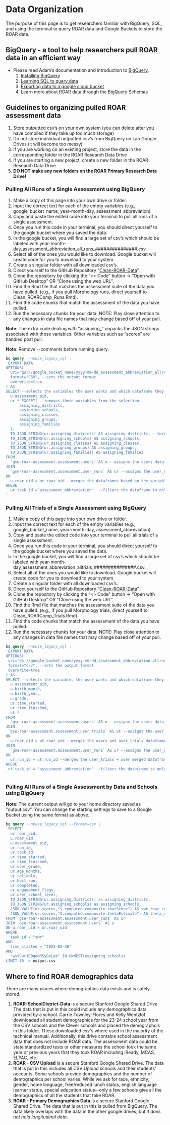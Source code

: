 # Data Organization

The purpose of this page is to get researchers familiar with BigQuery, SQL, and using the terminal to query ROAR data and Google Buckets to store the ROAR data. 

## BigQuery - a tool to help researchers pull ROAR data in an efficient way  
- Please read Adam’s documentation and introduction to [BigQuery](https://yeatmanlab.github.io/roar-docs/developer/bigquery/). 
    1. [Installing BigQuery](https://yeatmanlab.github.io/roar-docs/developer/bigquery/#installation-and-initialization)
    2. [Learning SQL to query data](https://yeatmanlab.github.io/roar-docs/developer/bigquery/#querying-data)
    3. [Exporting data to a google cloud bucket](https://yeatmanlab.github.io/roar-docs/developer/bigquery/#exporting-large-queries-to-a-google-cloud-bucket) 
    4. Learn more about ROAR data through the BigQuery Schemas 

## Guidelines to organizing pulled ROAR assessment data
1. Store outputted csv’s on your own system (you can delete after you have compiled if they take up too much storage) 
2. Do not store individual outputted csv’s from BigQuery on Lab Google Drives (it will become too messy) 
3. If you are working on an existing project, store the data in the corresponding folder in the ROAR Research Data Drive 
4. If you are starting a new project, create a new folder in the ROAR Research Data Drive 
5. **DO NOT make any new folders on the ROAR Primary Research Data Drive!**

### Pulling All Runs of a Single Assessment using BigQuery
1. Make a copy of this page into your own drive or folder. 
2. Input the correct text for each of the empty variables (e.g., google_bucket_name, year-month-day, assessment_abbreviation) 
3. Copy and paste the edited code into your terminal to pull all runs of a single assessment. 
4. Once you run this code in your terminal, you should direct yourself to the google bucket where you saved the data. 
5. In the google bucket, you will find a large set of csv’s which should be labeled with year-month-day_assessment_abbreviation_all_runs_###############.csv. 
6. Select all of the ones you would like to download. Google bucket will create code for you to download to your system. 
7. Create a singular folder with all downloaded csv’s.
8. Direct yourself to the GitHub Repository “[Clean-ROAR-Data](https://github.com/yeatmanlab/Clean-ROAR-Data)”. 
9. Clone the repository by clicking the “<> Code” button → “Open with GitHub Desktop” OR “Clone using the web URL”. 
10. Find the Rmd file that matches the assessment suite of the data you have pulled. (e.g., if you pull Morphology runs, direct yourself to Clean_ROARComp_Runs.Rmd). 
11. Find the code chunks that match the assessment of the data you have pulled. 
12. Run the necessary chunks for your data. NOTE: Play close attention to any changes in data file names that may change based off of your pull. 

**Note**: The extra code dealing with “assigning_” unpacks the JSON strings associated with those variables. Other variables such as “scores” are handled post pull.

**Note**: Remove --comments before running query. 

```sql
bq query --nouse_legacy_sql \
'EXPORT DATA
OPTIONS(
  uri="gs://google_bucket_name/yyyy-mm-dd_assessment_abbreviation_allruns_*.csv", --sets the Google Bucket and the csv names 
  format="CSV", --sets the output format
  overwrite=true
) AS
SELECT --selects the variables the user wants and which dataframe they are coming from
  u.assessment_pid, 
  ur.* EXCEPT( --removes these variables from the selection
      assigning_districts,
      assigning_schools,
      assigning_classes,
      assigning_groups,
      assigning_families
  ),
  TO_JSON_STRING(ur.assigning_districts) AS assigning_districts, --turns the variables from JSONs into strings 
  TO_JSON_STRING(ur.assigning_schools) AS assigning_schools,
  TO_JSON_STRING(ur.assigning_classes) AS assigning_classes,
  TO_JSON_STRING(ur.assigning_groups) AS assigning_groups,
  TO_JSON_STRING(ur.assigning_families) AS assigning_families
FROM 
  `gse-roar-assessment.assessment.users` AS u --assigns the users dataframe to the name "u"
JOIN 
  `gse-roar-assessment.assessment.user_runs` AS ur --assigns the user_runs dataframe to the name "ur"
ON 
  u.roar_uid = ur.roar_uid --merges the dataframes based on the variable roar_uid
WHERE 
  ur.task_id ="assessment_abbreviation"  --filters the dataframe to only the given task_id
'
```

### Pulling All Trials of a Single Assessment using BigQuery
1. Make a copy of this page into your own drive or folder. 
2. Input the correct text for each of the empty variables (e.g., google_bucket_name, year-month-day, assessment_abbreviation) 
3. Copy and paste the edited code into your terminal to pull all trials of a single assessment. 
4. Once you run this code in your terminal, you should direct yourself to the google bucket where you saved the data. 
5. In the google bucket, you will find a large set of csv’s which should be labeled with year-month-day_assessment_abbreviation_alltrials_###############.csv. 
6. Select all of the ones you would like to download. Google bucket will create code for you to download to your system. 
7. Create a singular folder with all downloaded csv’s.
8. Direct yourself to the GitHub Repository “[Clean-ROAR-Data](https://github.com/yeatmanlab/Clean-ROAR-Data)”. 
9. Clone the repository by clicking the “<> Code” button → “Open with GitHub Desktop” OR “Clone using the web URL”. 
10. Find the Rmd file that matches the assessment suite of the data you have pulled. (e.g., if you pull Morphology trials, direct yourself to Clean_ROARComp_Trials.Rmd). 
11. Find the code chunks that match the assessment of the data you have pulled. 
12. Run the necessary chunks for your data. NOTE: Play close attention to any changes in data file names that may change based off of your pull. 

```sql
bq query --nouse_legacy_sql \
'EXPORT DATA
OPTIONS(
 uri="gs://google_bucket_name/yyyy-mm-dd_assessment_abbreviation_allruns_*.csv", --sets the Google Bucket and the csv names
 format="csv", --sets the output format
 overwrite=true
) AS
SELECT --selects the variables the user wants and which dataframe they come from 
  u.assessment_pid,
  u.birth_month,
  u.birth_year,
  u.grade,
  ur.time_started,
  ur.time_finished,
  ut.*
FROM
  `gse-roar-assessment.assessment.users` AS u --assigns the users dataframe to the name "u" 
JOIN
 `gse-roar-assessment.assessment.user_trials` AS ut --assigns the user_trials dataframe to the name "ut" 
ON
  u.roar_uid = ut.roar_uid --merges the users and user_trials dataframes based on the variable roar_uid
JOIN
  `gse-roar-assessment.assessment.user_runs` AS ur --assigns the user_runs dataframe to the name "ur" 
ON
  ur.run_id = ut.run_id --merges the user_trials + user merged dataframe to create a large data frame with user_runs
WHERE
 ut.task_id = "assessment_abbreviation" --filters the dataframe to only the given task_id
'
```

### Pulling All Runs of a Single Assessment by Data and Schools using BigQuery
**Note**: The current output will go to your home directory saved as "output.csv". You can change the starting settings to save to a Google Bucket using the same format as above. 

```sql
bq query --nouse_legacy_sql --format=csv \
'SELECT 
  ur.roar_uid, 
  u.roar_uid,
  u.assessment_pid,
  ur.run_id, 
  ur.task_id, 
  ur.time_started,
  ur.time_finished,
  ur.user_grade,
  ur.age_months, 
  ur.reliable,
  ur.best_run, 
  ur.completed, 
  ur.engagement_flags, 
  ur.user_school_level, 
  TO_JSON_STRING(ur.assigning_districts) as assigning_districts,
  TO_JSON_STRING(ur.assigning_schools) as assigning_schools, 
  JSON_VALUE(ur.scores,"$.computed.composite.roarScore") AS swr_roar_score,
  JSON_VALUE(ur.scores,"$.computed.composite.thetaEstimate") AS theta_estimate_run
FROM `gse-roar-assessment.assessment.user_runs` AS ur
JOIN `gse-roar-assessment.assessment.users` AS u
ON u.roar_uid = ur.roar_uid
WHERE 
  task_id = "swr" 
AND 
  time_started > "2025-03-26" 
AND 
  "wsYCwr1E0goNR5yDvLak" IN UNNEST(assigning_schools)
LIMIT 10' > output.csv
```

## Where to find ROAR demographics data
There are many places where demographics data exists and is safely stored.
1. **ROAR-SchoolDistrict-Data** is a secure Stanford Google Shared Drive. The data that is put in this could include any demographics data provided by a school. Carrie Townley-Flores and Kelly Wentzlof downloaded all student demographics for the 23-24 school year from the CSV schools and the Clever schools and placed the demographcis in this folder. These downloaded csv's where used in the majority of the technical manual. Additionally, this drive contains school assessment data that does not include ROAR data. The assessment data could be state standardized tests or other measures the school took the same year or previous years that they took ROAR including iReady, MCAS, ELPAC, etc. 
2. **ROAR - CSV Upload** is a secure Stanford Google Shared Drive. The data that is put in this includes all CSV Upload schools and their students' accounts. Some schools provide demographics and the number of demographics per school varies. While we ask for race, ethnicity, gender, home language, free/reduced lunch status, english language learner status, special education status--only a few schools give all the demographics of all the students that take ROAR. 
3. **ROAR - Primary Demographics Data** is a secure Stanford Google Shared Drive. The data that is put in this is pulled from BigQuery. The data likely overlaps with the data in the other google drives, but *it does not hold longitudinal data*. 
